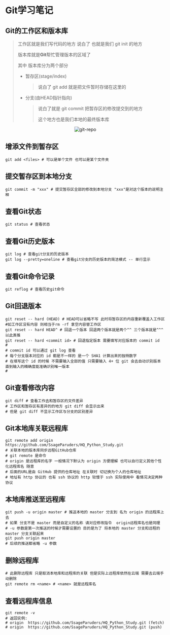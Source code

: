 # Git学习笔记

## Git的工作区和版本库

> 工作区就是我们写代码的地方 说白了 也就是我们 git init 的地方
>
> 版本库就是**Git**帮忙管理版本的区域了
>
> 其中 版本库分为两个部分
>
> - 暂存区(stage/index)
>
>   > 说白了 git add <files> 就是把文件暂时存储在这里的
>
> - 分支(由HEAD指针指向)
>
>   > 说白了就是 git commit 把暂存区的修改提交到的地方
>   >
>   > 这个地方也是我们本地的最终版本库
<center>

![git-repo](https://i.loli.net/2021/09/13/ideR3pW7tXCYl9Q.jpg)
</center>

## 增添文件到暂存区

```shell
git add <files> # 可以是单个文件 也可以是某个文件夹
```

## 提交暂存区到本地分支

```shell
git commit -m "xxx" # 提交暂存区全部的修改到本地分支 "xxx"是对这个版本的说明注释
```

## 查看Git状态

```shell
git status # 查看状态
```

## 查看Git历史版本

```shell
git log # 查看git分支的历史版本
git log --pretty=oneline # 查看git分支的历史版本的简洁模式 -- 单行显示
```

## 查看Git命令记录

```shell
git reflog # 查看历史git命令
```

## Git回退版本

```shell
git reset -- hard (HEAD) # HEAD可以省略不写 此时将暂存区的内容重新覆盖入工作区 
#如工作区没有内容 则相当于rm -rf 拿空内容替工作区
git reset -- hard HEAD^ # 回退一个版本 回退两个版本就是两个^^ 三个版本就是^^^ 以此类推
git reset -- hard <commit id> # 回退指定版本 需要填写对应版本的 commit id
#
# commit id 可以通过 git log 查看 
# 每个分支版本对应的 id 都是不一样的 是一个 SHA1 计算出来的独特数字 
# 在填写这个 id 的时候 不需要输入全部的值 只需要输入 4+ 位 git 会去自动识别版本 直到输入的精确度能准确识别唯一版本
#
```

## Git查看修改内容

```shell
git diff # 查看工作去和暂存区的文件差异
# 工作区和暂存区有差异的的地方 git diff 会显示出来
# 但是 git diff 不显示工作区与分支的区别差异
```

## Git本地库关联远程库

```shell
git remote add origin https://github.com/SsageParuders/HQ_Python_Study.git 
# 关联本地的版本库同步远程GitHub仓库
# git remote 是命令
# origin 是远程库的名字 一般情况下默认为 origin 方便理解 也可以自行定义其他个性化远程库名 随意
# 后面的URL是由 GitHub 提供的仓库地址 在关联时 切记换为个人的仓库地址
# 地址有 http 协议的 也有 ssh 协议的 http 较慢于 ssh 实际使用中 看情况决定两种协议
```

## 本地库推送至远程库

```shell
git push -u origin master # 推送本地的 master 分支到 名为 origin 的远程库上去
# 如果 分支不是 master 而是自定义的名称 请对应修改指令  origin远程库名也是同理
# -u 参数是第一次推送的时候才需要设置的 目的是为了 将本地的 master 分支和远程的 master 分支关联起来
git push origin master
# 后续的推送都省略 -u 参数
```

## 删除远程库

```shell
# 此删除远程库 只是取消本地库和远程库的关联 但是实际上远程库依然在云端 需要去云端手动删除
git remote rm <name> # <name> 就是远程库名
```

## 查看远程库信息

```shell
git remote -v
# 返回实例:
# origin  https://github.com/SsageParuders/HQ_Python_Study.git (fetch)
# origin  https://github.com/SsageParuders/HQ_Python_Study.git (push)
```







